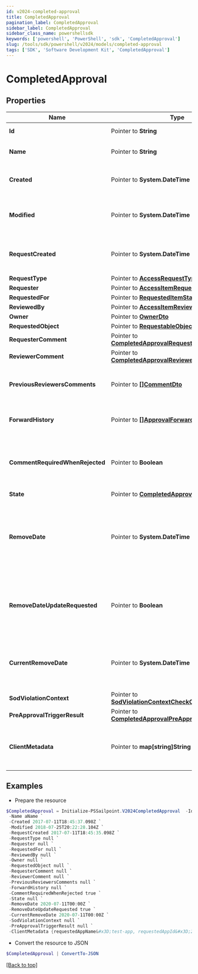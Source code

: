 ```yaml
---
id: v2024-completed-approval
title: CompletedApproval
pagination_label: CompletedApproval
sidebar_label: CompletedApproval
sidebar_class_name: powershellsdk
keywords: ['powershell', 'PowerShell', 'sdk', 'CompletedApproval'] 
slug: /tools/sdk/powershell/v2024/models/completed-approval
tags: ['SDK', 'Software Development Kit', 'CompletedApproval']
---
```



# CompletedApproval

## Properties

Name | Type | Description | Notes
------------ | ------------- | ------------- | -------------
**Id** |  Pointer to **String** | The approval id. | [optional] 
**Name** |  Pointer to **String** | The name of the approval. | [optional] 
**Created** |  Pointer to **System.DateTime** | When the approval was created. | [optional] 
**Modified** |  Pointer to **System.DateTime** | When the approval was modified last time. | [optional] 
**RequestCreated** |  Pointer to **System.DateTime** | When the access-request was created. | [optional] 
**RequestType** |  Pointer to [**AccessRequestType**](access-request-type) |  | [optional] 
**Requester** |  Pointer to [**AccessItemRequester**](access-item-requester) |  | [optional] 
**RequestedFor** |  Pointer to [**RequestedItemStatusRequestedFor**](requested-item-status-requested-for) |  | [optional] 
**ReviewedBy** |  Pointer to [**AccessItemReviewedBy**](access-item-reviewed-by) |  | [optional] 
**Owner** |  Pointer to [**OwnerDto**](owner-dto) |  | [optional] 
**RequestedObject** |  Pointer to [**RequestableObjectReference**](requestable-object-reference) |  | [optional] 
**RequesterComment** |  Pointer to [**CompletedApprovalRequesterComment**](completed-approval-requester-comment) |  | [optional] 
**ReviewerComment** |  Pointer to [**CompletedApprovalReviewerComment**](completed-approval-reviewer-comment) |  | [optional] 
**PreviousReviewersComments** |  Pointer to [**[]CommentDto**](comment-dto) | The history of the previous reviewers comments. | [optional] 
**ForwardHistory** |  Pointer to [**[]ApprovalForwardHistory**](approval-forward-history) | The history of approval forward action. | [optional] 
**CommentRequiredWhenRejected** |  Pointer to **Boolean** | When true the rejector has to provide comments when rejecting | [optional] [default to $false]
**State** |  Pointer to [**CompletedApprovalState**](completed-approval-state) |  | [optional] 
**RemoveDate** |  Pointer to **System.DateTime** | The date the role or access profile or entitlement is no longer assigned to the specified identity. | [optional] 
**RemoveDateUpdateRequested** |  Pointer to **Boolean** | If true, then the request was to change the remove date or sunset date. | [optional] [default to $false]
**CurrentRemoveDate** |  Pointer to **System.DateTime** | The remove date or sunset date that was assigned at the time of the request. | [optional] 
**SodViolationContext** |  Pointer to [**SodViolationContextCheckCompleted**](sod-violation-context-check-completed) |  | [optional] 
**PreApprovalTriggerResult** |  Pointer to [**CompletedApprovalPreApprovalTriggerResult**](completed-approval-pre-approval-trigger-result) |  | [optional] 
**ClientMetadata** |  Pointer to **map[string]String** | Arbitrary key-value pairs provided during the request. | [optional] 

## Examples

- Prepare the resource
```powershell
$CompletedApproval = Initialize-PSSailpoint.V2024CompletedApproval  -Id id12345 `
 -Name aName `
 -Created 2017-07-11T18:45:37.098Z `
 -Modified 2018-07-25T20:22:28.104Z `
 -RequestCreated 2017-07-11T18:45:35.098Z `
 -RequestType null `
 -Requester null `
 -RequestedFor null `
 -ReviewedBy null `
 -Owner null `
 -RequestedObject null `
 -RequesterComment null `
 -ReviewerComment null `
 -PreviousReviewersComments null `
 -ForwardHistory null `
 -CommentRequiredWhenRejected true `
 -State null `
 -RemoveDate 2020-07-11T00:00Z `
 -RemoveDateUpdateRequested true `
 -CurrentRemoveDate 2020-07-11T00:00Z `
 -SodViolationContext null `
 -PreApprovalTriggerResult null `
 -ClientMetadata {requestedAppName&#x3D;test-app, requestedAppId&#x3D;2c91808f7892918f0178b78da4a305a1}
```

- Convert the resource to JSON
```powershell
$CompletedApproval | ConvertTo-JSON
```


[[Back to top]](#) 

